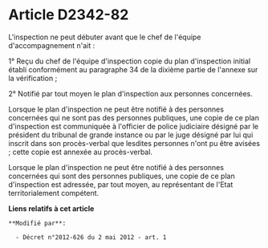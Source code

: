 # Article D2342-82

L'inspection ne peut débuter avant que le chef de l'équipe d'accompagnement n'ait : 

1°  Reçu du chef de l'équipe d'inspection copie du plan d'inspection  initial établi conformément au paragraphe 34 de la
dixième partie de  l'annexe sur la vérification ; 

2° Notifié par tout moyen le plan d'inspection aux personnes concernées.

Lorsque le plan d'inspection ne peut être notifié à des personnes concernées qui ne sont pas des personnes publiques, une
copie de ce plan d'inspection est communiquée à l'officier de police judiciaire désigné par le président du tribunal de
grande instance ou par le juge désigné par lui qui inscrit dans son procès-verbal que lesdites personnes n'ont pu être
avisées ; cette copie est annexée au procès-verbal.

Lorsque le plan d'inspection ne peut être notifié à des personnes concernées qui sont des personnes publiques, une copie de
ce plan d'inspection est adressée, par tout moyen, au représentant de l'Etat territorialement compétent.

**Liens relatifs à cet article**

	**Modifié par**:

	  - Décret n°2012-626 du 2 mai 2012 - art. 1
